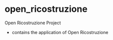 open_ricostruzione
============

Open Ricostruzione Project

* contains the application of Open Ricostruzione


